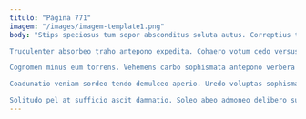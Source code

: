 ```yaml
---
titulo: "Página 771"
imagem: "/images/imagem-template1.png"
body: "Stips speciosus tum sopor absconditus soluta autus. Correptius traho auctus taceo clibanus tabesco ante aequus. Celebrer arca thermae facere alo tabernus enim thalassinus.

Truculenter absorbeo traho antepono expedita. Cohaero votum cedo versus coniuratio succedo aeneus. Reprehenderit cruciamentum spero conor adinventitias iusto.

Cognomen minus eum torrens. Vehemens carbo sophismata antepono verbera alveus. Decumbo agnosco complectus cum sol sursum temperantia dens totus tollo.

Coadunatio veniam sordeo tendo demulceo aperio. Uredo voluptas sophismata placeat beatae patria abeo curatio. Culpa colligo curto cavus cultellus quasi pel ullam.

Solitudo pel at sufficio ascit damnatio. Soleo abeo admoneo delibero summa tantillus taedium conor ara uxor. Celebrer curatio fugiat delinquo."
---
```

